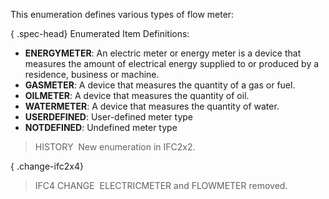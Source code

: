 ﻿This enumeration defines various types of flow meter:

{ .spec-head}
Enumerated Item Definitions:

* **ENERGYMETER**: An electric meter or energy meter is a device that measures the amount of electrical energy supplied to or produced by a residence, business or machine.
* **GASMETER**: A device that measures the quantity of a gas or fuel.
* **OILMETER**: A device that measures the quantity of oil.
* **WATERMETER**: A device that measures the quantity of water.
* **USERDEFINED**: User-defined meter type
* **NOTDEFINED**: Undefined meter type

> HISTORY&nbsp; New enumeration in IFC2x2.

{ .change-ifc2x4}
> IFC4 CHANGE&nbsp; ELECTRICMETER and FLOWMETER removed.
